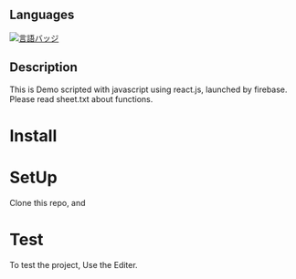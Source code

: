 ## Languages
[![言語バッジ](https://img.shields.io/badge/-react-4285F4.svg?logo=react&style=flat-square&logoColor=white)]([https://ja.react.dev])
## Description
This is Demo scripted with javascript using react.js, launched by firebase.
Please read sheet.txt about functions.
# Install

# SetUp
Clone this repo, and 
# Test
To test the project, Use the Editer.
